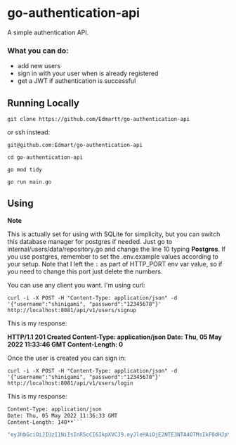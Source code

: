 # go-authentication-api

A simple authentication API.

### What you can do:
- add new users
- sign in with your user when is already registered
- get a JWT if authentication is successful

## Running Locally

```
git clone https://github.com/Edmartt/go-authentication-api
```


or ssh instead:


```
git@github.com:Edmart/go-authentication-api
```


```
cd go-authentication-api
```

```
go mod tidy
```

```
go run main.go
```


## Using

**Note**

This is actually set for using with SQLite for simplicity, but you can switch this database manager for postgres if needed. Just go to internal/users/data/repository.go and change the line 10 typing **Postgres**. If you use postgres, remember to set the .env.example values according to your setup. Note that I left the `:` as part of HTTP_PORT env var value, so if you need to change this port just delete the numbers.

You can use any client you want. I'm using curl:

```
curl -i -X POST -H "Content-Type: application/json" -d '{"username":"shinigami", "password":"12345678"}' http://localhost:8081/api/v1/users/signup
```

This is my response:

**HTTP/1.1 201 Created
Content-Type: application/json
Date: Thu, 05 May 2022 11:33:46 GMT
Content-Length: 0**

Once the user is created you can sign in:

```
curl -i -X POST -H "Content-Type: application/json" -d '{"username":"shinigami", "password":"12345678"}' http://localhost:8081/api/v1/users/login
```

This is my response:

```**HTTP/1.1 200 OK
Content-Type: application/json
Date: Thu, 05 May 2022 11:36:33 GMT
Content-Length: 140**```

"eyJhbGciOiJIUzI1NiIsInR5cCI6IkpXVCJ9.eyJleHAiOjE2NTE3NTA4OTMsIkF0dHJpYnV0ZSI6InNoaW5pZ2FtaSJ9.njMWOvu6PBusDZt9k9lyfIRGRBvCo61Mm_jg6xhFPL0"
